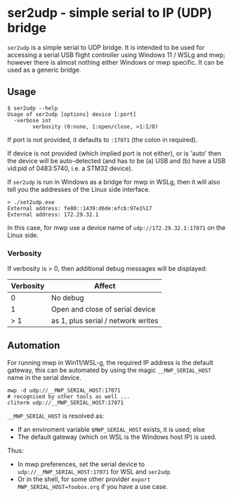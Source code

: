 # ser2udp - simple serial to IP (UDP) bridge

`ser2udp` is a simple serial to UDP bridge. It is intended to be used for accessing a serial USB flight controller using Windows 11 / WSLg and mwp; however there is almost nothing either Windows or mwp specific. It can be used as a generic bridge.

## Usage

```
$ ser2udp --help
Usage of ser2udp [options] device [:port]
  -verbose int
    	verbosity (0:none, 1:open/close, >1:I/O)
```

If port is not provided, it defaults to `:17071` (the colon in required).

If device is not provided (which implied port is not either), or is 'auto' then the device will be auto-detected (and has to be (a) USB and (b) have a USB vid:pid of 0483:5740, i.e. a STM32 device).

If `ser2udp` is run in Windows as a bridge for mwp in WSLg, then it will also tell you the addresses of the Linux side interface.

```
> ./set2udp.exe
External address: fe80::1439:d6de:efcb:97e1%17
External address: 172.29.32.1
```

In this case, for mwp use a device name of `udp://172.29.32.1:17071` on the Linux side.

### Verbosity

If verbosity is > 0, then additional debug messages will be displayed:

| Verbosity | Affect |
| --------- | ------ |
| 0         | No debug |
| 1         | Open and close of serial device |
| > 1       | as 1, plus serial / network writes |

## Automation

For running mwp in Win11/WSL-g, the required IP address is the default gateway, this can be automated by using the magic `__MWP_SERIAL_HOST` name in the serial device.

```
mwp -d udp://__MWP_SERIAL_HOST:17071
# recognised by other tools as well ...
cliterm udp://__MWP_SERIAL_HOST:17071
```

`__MWP_SERIAL_HOST` is resolved as:

* If an enviroment variable `$MWP_SERIAL_HOST` exists, it is used; else
* The default gateway (which on WSL is the Windows host IP) is used.

Thus:

* In mwp preferences, set the serial device to `udp://__MWP_SERIAL_HOST:17071` for WSL and `ser2udp`
* Or in the shell, for some other provider `export MWP_SERIAL_HOST=foobox.org` if you have a use case.
